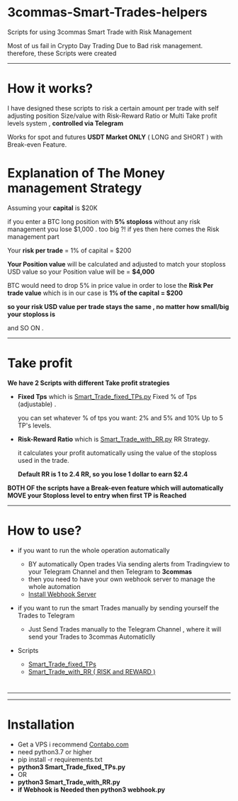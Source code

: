 # 3commas-Smart-Trades-helpers
Scripts for using 3commas Smart Trade with Risk Management

Most of us fail in Crypto Day Trading Due to Bad risk management. 
therefore, these Scripts were created 
******************
# How it works?
I have designed these scripts to risk a certain amount per trade with self adjusting position Size/value with 
Risk-Reward Ratio or Multi Take profit levels system , **controlled via Telegram** 


Works for spot and futures **USDT Market ONLY**  ( LONG and SHORT ) with Break-even Feature.


# Explanation of The Money management Strategy

Assuming your **capital** is $20K  

if you enter a BTC long position with **5% stoploss** without any risk management you lose $1,000 . too big ?! if yes then here comes the Risk management part

Your **risk per trade** = 1% of capital  = $200

**Your Position value** will be calculated and adjusted to match your stoploss USD value so your Position value will be  = **$4,000**

BTC would need to drop 5% in price value in order to lose the **Risk Per trade value** which is in our case is **1% of the capital = $200**

**so your risk USD value per trade stays the same , no matter how small/big your stoploss is**

and SO ON . 

*****************************

# Take profit

**We have 2 Scripts with different Take profit strategies**
* **Fixed Tps** which is [Smart_Trade_fixed_TPs.py](https://github.com/TZacksEG/3commas-Smart-Trades-helpers/wiki/Smart-Trade-with-Fixed-TP's-level) Fixed % of Tps (adjustable) .

  you can set whatever % of tps you want: 2% and 5% and 10% Up to 5 TP's levels. 


* **Risk-Reward Ratio** which is [Smart_Trade_with_RR.py](https://github.com/TZacksEG/3commas-Smart-Trades-helpers/blob/main/Smart_Trade_with_RR.py) RR Strategy. 

  it calculates your profit automatically using the value of the stoploss used in the trade.

  **Default RR is 1 to 2.4 RR, so you lose 1 dollar to earn $2.4**

**BOTH OF the scripts have a Break-even feature which will automatically MOVE your Stoploss level to entry when first TP is Reached**


**********************

# How to use?
* if you want to run the whole operation automatically 
  - BY automatically Open trades Via sending alerts from Tradingview 
  to your Telegram Channel and then Telegram to **3commas**
  - then you need to have your own webhook server to manage the whole automation 
  - [Install Webhook Server](https://github.com/TZacksEG/3commas-Smart-Trades-helpers/wiki/Personal-Webhook-Setup) 


* if you want to run the smart Trades manually by sending yourself the Trades to Telegram
  - Just Send Trades manually to the Telegram Channel , where it will send your Trades to 3commas Automaticlly 
    

* Scripts
  - [Smart_Trade_fixed_TPs](https://github.com/TZacksEG/3commas-Smart-Trades-helpers/wiki/Smart-Trade-with-Fixed-TP's-level)
  - [Smart_Trade_with_RR ( RISK and REWARD )](https://github.com/TZacksEG/3commas-Smart-Trades-helpers/wiki/Smart-Trades-with-RR-(-RISK-and-REWARD-))
  

# 

**********************
**********************
# 

# Installation

* Get a VPS i recommend  [Contabo.com](https://contabo.com/en/)
* need python3.7 or higher
* pip install -r requirements.txt
* **python3 Smart_Trade_fixed_TPs.py** 
* OR
* **python3 Smart_Trade_with_RR.py**
* **if Webhook is Needed then python3 webhook.py**
